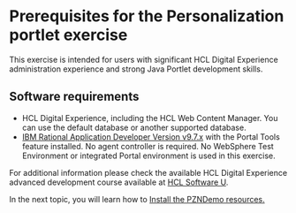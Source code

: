 # Prerequisites for the Personalization portlet exercise

This exercise is intended for users with significant HCL Digital Experience administration experience and strong Java Portlet development skills.

## Software requirements

- HCL Digital Experience, including the HCL Web Content Manager. You can use the default database or another supported database.
- [IBM Rational Application Developer Version v9.7.x](https://www.ibm.com/support/pages/rational-application-developer-websphere-software-97) with the Portal Tools feature installed. No agent controller is required. No WebSphere Test Environment or integrated Portal environment is used in this exercise.  

For additional information please check the available HCL Digital Experience advanced development course available at [HCL Software U](https://hclsoftwareu.hcltechsw.com/).  

In the next topic, you will learn how to [Install the PZNDemo resources.](./pzn_demoinstall.md)
